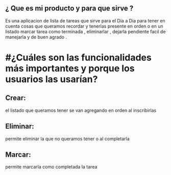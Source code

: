 ## ¿ Que es mi producto y para que sirve ?
Es una aplicacion de lista de tareas que sirve para el Dia a Dia para tener en cuenta cosas que queramos recordar y tenerlas presente en orden o en un listado marcar tarea como terminada , eliminarlar , dejarla pendiente facil de manejarla y de buen agrado .


# #¿Cuáles son las funcionalidades más importantes y porque los usuarios las usarían?
## Crear: 
el listado que queramos tener se van agregando en orden al inscribirlas 
## Eliminar:
permite eliminar la que no queramos tener o al completarla 
## Marcar:
permite marcarla como completada la tarea
